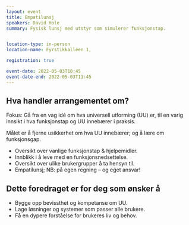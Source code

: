 ```yaml
---
layout: event
title: Empatilunsj
speakers: David Hole
summary: Fysisk lunsj med utstyr som simulerer funksjonstap.


location-type: in-person
location-name: Fyrstikkalléen 1, 

registration: true

event-date: 2022-05-03T10:45
event-date-end: 2022-05-03T11:45
---
```

## Hva handler arrangementet om?
Fokus: Gå fra en vag idé om hva universell utforming (UU) er, til en varig innsikt i hva funksjonstap og UU innebærer i praksis.

Målet er å fjerne usikkerhet om hva UU innebærer; og å lære om funksjonsgap.

- Oversikt over vanlige funksjonstap & hjelpemidler.
- Innblikk i å leve med en funksjonsnedsettelse.
- Oversikt over ulike brukergrupper å ta hensyn til.
- Empatilunsj; NB: på egen regning – og eget ansvar!

## Dette foredraget er for deg som ønsker å
- Bygge opp bevissthet og kompetanse om UU.
- Lage løsninger og systemer som passer alle brukere.
- Få en dypere forståelse for brukeres liv og behov.
